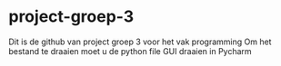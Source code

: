 # project-groep-3
Dit is de github van project groep 3 voor het vak programming
Om het bestand te draaien moet u de python file GUI draaien in Pycharm
